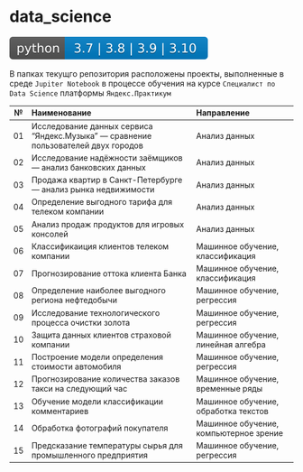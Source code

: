 # data_science

[![web](https://github.com/albertojosanu/data_science/blob/main/python.svg)](https://github.com/albertojosanu/data_science)

В папках текущго репозитория расположены проекты, выполненные в среде `Jupiter Notebook` в процессе обучения на курсе `Специалист по Data Science` платформы `Яндекс.Практикум` 

| № | Наименование | Направление |
| :---: | :---------- | :----- |
| 01 | Исследование данных сервиса “Яндекс.Музыка” — сравнение пользователей двух городов | Анализ данных |
| 02 | Исследование надёжности заёмщиков — анализ банковских данных | Анализ данных |
| 03 | Продажа квартир в Санкт-Петербурге — анализ рынка недвижимости | Анализ данных |
| 04 | Определение выгодного тарифа для телеком компании | Анализ данных |
| 05 | Анализ продаж продуктов для игровых консолей | Анализ данных |
| 06 | Классификаиция клиентов телеком компании | Машинное обучение, классификация |
| 07 | Прогнозирование оттока клиента Банка | Машинное обучение, классификация |
| 08 | Определение наиболее выгодного региона нефтедобычи | Машинное обучение, регрессия |
| 09 | Исследование технологического процесса очистки золота | Машинное обучение, регрессия |
| 10 | Защита данных клиентов страховой компании | Машинное обучение, линейная алгебра |
| 11 | Построение модели определения стоимости автомобиля | Машинное обучение, регрессия |
| 12 | Прогнозирование количества заказов такси на следующий час | Машинное обучение, временные ряды |
| 13 | Обучение модели классификации комментариев | Машинное обучение, обработка текстов |
| 14 | Обработка фотографий покупателя | Машинное обучение, компьютерное зрение |
| 15 | Предсказание температуры сырья для промышленного предприятия | Машинное обучение, регрессия |
